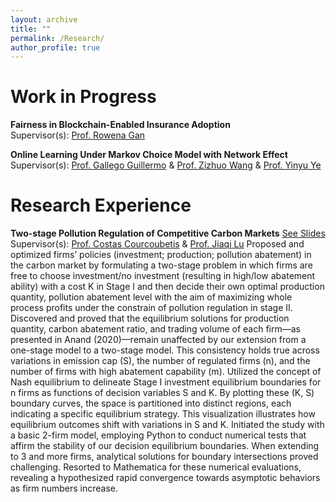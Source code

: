 ```yaml
---
layout: archive
title: ""
permalink: /Research/
author_profile: true
---
```



Work in Progress
=====
**Fairness in Blockchain-Enabled Insurance Adoption**<br>
Supervisor(s): [Prof. Rowena Gan](https://www.smu.edu/cox/Our-People-and-Community/Faculty/Rowena-J-Gan)

**Online Learning Under Markov Choice Model with Network Effect**<br> 
Supervisor(s): [Prof. Gallego Guillermo](https://scholar.google.com/citations?user=FK7w8QIAAAAJ&hl=zh-CN) & [Prof. Zizhuo Wang](https://mypage.cuhk.edu.cn/academics/wangzizhuo/) & [Prof. Yinyu Ye](https://web.stanford.edu/~yyye/)

Research Experience
=====
**Two-stage Pollution Regulation of Competitive Carbon Markets** [See Slides](https://docs.google.com/presentation/d/1pmbLB8UuMx-KbecMRhVRz1Z3nRTvz_DZ/edit?usp=sharing&ouid=102987446174325516956&rtpof=true&sd=true)<br>
Supervisor(s): [Prof. Costas Courcoubetis](https://scholar.google.com/citations?user=_vDxlTUAAAAJ&hl=en) & [Prof. Jiaqi Lu](https://sites.google.com/view/jiaqilu)
  Proposed and optimized firms’ policies (investment; production; pollution abatement) in the carbon market by formulating a two-stage problem in which firms are free to choose investment/no investment (resulting in high/low abatement ability) with a cost K in Stage I and then decide their own optimal production quantity, pollution abatement level with the aim of maximizing whole process profits under the constrain of pollution regulation in stage II. 
  Discovered and proved that the equilibrium solutions for production quantity, carbon abatement ratio, and trading volume of each firm—as presented in Anand (2020)—remain unaffected by our extension from a one-stage model to a two-stage model. This consistency holds true across variations in emission cap (S), the number of regulated firms (n), and the number of firms with high abatement capability (m).
  Utilized the concept of Nash equilibrium to delineate Stage I investment equilibrium boundaries for n firms as functions of decision variables S and K. By plotting these (K, S) boundary curves, the space is partitioned into distinct regions, each indicating a specific equilibrium strategy. This visualization illustrates how equilibrium outcomes shift with variations in S and K.
  Initiated the study with a basic 2-firm model, employing Python to conduct numerical tests that affirm the stability of our decision equilibrium boundaries. When extending to 3 and more firms, analytical solutions for boundary intersections proved challenging. Resorted to Mathematica for these numerical evaluations, revealing a hypothesized rapid convergence towards asymptotic behaviors as firm numbers increase.

